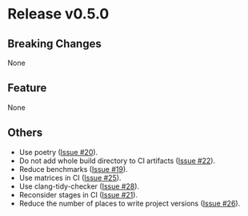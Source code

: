 # Release v0.5.0

## Breaking Changes

None

## Feature

None

## Others

- Use poetry ([Issue #20](https://gitlab.com/MusicScience37Projects/utility-libraries/cpp-hash-tables/-/issues/20)).
- Do not add whole build directory to CI artifacts ([Issue #22](https://gitlab.com/MusicScience37Projects/utility-libraries/cpp-hash-tables/-/issues/22)).
- Reduce benchmarks ([Issue #19](https://gitlab.com/MusicScience37Projects/utility-libraries/cpp-hash-tables/-/issues/19)).
- Use matrices in CI ([Issue #25](https://gitlab.com/MusicScience37Projects/utility-libraries/cpp-hash-tables/-/issues/25)).
- Use clang-tidy-checker ([Issue #28](https://gitlab.com/MusicScience37Projects/utility-libraries/cpp-hash-tables/-/issues/28)).
- Reconsider stages in CI ([Issue #21](https://gitlab.com/MusicScience37Projects/utility-libraries/cpp-hash-tables/-/issues/21)).
- Reduce the number of places to write project versions ([Issue #26](https://gitlab.com/MusicScience37Projects/utility-libraries/cpp-hash-tables/-/issues/26)).
